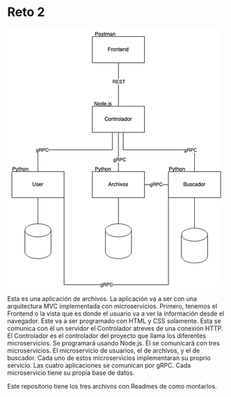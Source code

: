 # Reto 2

![Arquitectura de aplicación](https://github.com/amchp/reto-2-gRPC/blob/main/img/Diagrama.drawio.png)


Esta es una aplicación de archivos. La aplicación va a ser con una arquitectura MVC implementada con microservicios. Primero, tenemos el Frontend o la vista que es donde el usuario va a ver la información desde el navegador. Este va a ser programado con HTML y CSS solamente. Esta se comunica con él un servidor el Controlador atreves de una conexión HTTP. El Controlador es el controlador del proyecto que llama los diferentes microservicios. Se programará usando Node.js. Él se comunicará con tres microservicios. El microservicio de usuarios, el de archivos, y el de buscador. Cada uno de estos microservicios implementaran su proprio servicio.  Las cuatro aplicaciones se comunican por gRPC. Cada microservicio tiene su propia base de datos.

Este repositorio tiene los tres archivos con Readmes de como montarlos.
